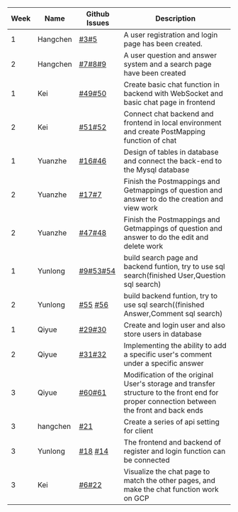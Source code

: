 | **Week** | **Name** | **Github Issues**                                                                                                                                                                                                                  | **Description**                                                                                                                           |
|----------|----------|------------------------------------------------------------------------------------------------------------------------------------------------------------------------------------------------------------------------------------|-------------------------------------------------------------------------------------------------------------------------------------------|
| 1        | Hangchen | [#3](https://github.com/sopra-fs23-group-38/sopra-fs23-38-client/issues/3)[#5](https://github.com/sopra-fs23-group-38/sopra-fs23-38-client/issues/5)                                                                               | A user registration and login page has been created.                                                                                      |
| 2        | Hangchen | [#7](https://github.com/sopra-fs23-group-38/sopra-fs23-38-client/issues/7)[#8](https://github.com/sopra-fs23-group-38/sopra-fs23-38-client/issues/8)[#9 ](https://github.com/sopra-fs23-group-38/sopra-fs23-38-client/issues/9)    | A user question and answer system and a search page have been created                                                                     |
| 1        | Kei      | [#49](https://github.com/sopra-fs23-group-38/sopra-fs23-38-server/issues/49)[#50](https://github.com/sopra-fs23-group-38/sopra-fs23-38-server/issues/50)                                                                           | Create basic chat function in backend with WebSocket and basic chat page in frontend                                                      |
| 2        | Kei      | [#51](https://github.com/sopra-fs23-group-38/sopra-fs23-38-client/issues/51)[#52](https://github.com/sopra-fs23-group-38/sopra-fs23-38-server/issues/52)                                                                           | Connect chat backend and frontend in local environment and create PostMapping function of chat                                            |
| 1        | Yuanzhe  | [#16](https://github.com/sopra-fs23-group-38/sopra-fs23-38-server/issues/16)[#46](https://github.com/sopra-fs23-group-38/sopra-fs23-38-server/issues/46)                                                                           | Design of tables in database and connect the back-end to the Mysql database                                                               |
| 2        | Yuanzhe  | [#17](https://github.com/sopra-fs23-group-38/sopra-fs23-38-server/issues/17)[#7](https://github.com/sopra-fs23-group-38/sopra-fs23-38-server/issues/7)                                                                             | Finish the Postmappings and Getmappings of question and answer to do the creation and view work                                           |
| 2        | Yuanzhe  | [#47](https://github.com/sopra-fs23-group-38/sopra-fs23-38-server/issues/47)[#48](https://github.com/sopra-fs23-group-38/sopra-fs23-38-server/issues/48)                                                                           | Finish the Postmappings and Getmappings of question and answer to do the edit and delete work                                             |
| 1        | Yunlong  | [#9](https://github.com/sopra-fs23-group-38/sopra-fs23-38-server/issues/9)[#53](https://github.com/sopra-fs23-group-38/sopra-fs23-38-server/issues/53)[#54](https://github.com/sopra-fs23-group-38/sopra-fs23-38-server/issues/54) | build search page and backend funtion, try to use sql search(finished User,Question sql search)                                           |
| 2        | Yunlong  | [#55](https://github.com/sopra-fs23-group-38/sopra-fs23-38-server/issues/55) [#56](https://github.com/sopra-fs23-group-38/sopra-fs23-38-server/issues/56)                                                                          | build  backend funtion, try to use sql search((finished Answer,Comment sql search)                                                        |
| 1        | Qiyue    | [#29](https://github.com/sopra-fs23-group-38/sopra-fs23-38-server/issues/29)[#30](https://github.com/sopra-fs23-group-38/sopra-fs23-38-server/issues/30)                                                                           | Create and login user and also store users in database                                                                                    |
| 2        | Qiyue    | [#31](https://github.com/sopra-fs23-group-38/sopra-fs23-38-server/issues/31)[#32](https://github.com/sopra-fs23-group-38/sopra-fs23-38-server/issues/32)                                                                           | Implementing the ability to add a specific user's comment under a specific answer                                                         |
| 3        | Qiyue    | [#60](https://github.com/sopra-fs23-group-38/sopra-fs23-38-server/issues/31)[#61](https://github.com/sopra-fs23-group-38/sopra-fs23-38-server/issues/32)                                                                           | Modification of the original User's storage and transfer structure to the front end for proper connection between the front and back ends |
| 3        | hangchen | [#21](https://github.com/sopra-fs23-group-38/sopra-fs23-38-client/issues/21)                                                                                                                                                       | Create a series of api setting for client                                                                                                 | 
| 3        | Yunlong  | [#18](https://github.com/sopra-fs23-group-38/sopra-fs23-38-client/issues/18) [#14](https://github.com/sopra-fs23-group-38/sopra-fs23-38-client/issues/14)                                                                          | The frontend and backend of register and login function can be connected                                                                  |
| 3        | Kei      | [#6](https://github.com/sopra-fs23-group-38/sopra-fs23-38-client/issues/6)[#22](https://github.com/sopra-fs23-group-38/sopra-fs23-38-server/issues/22)                                                                             | Visualize the chat page to match the other pages, and make the chat function work on GCP                                                  |


